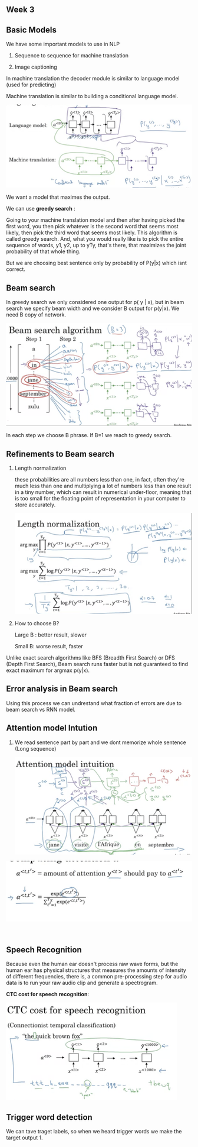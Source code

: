## Week 3

## Basic Models

We have some important models to use in NLP

1. Sequence to sequence for machine translation

2. Image captioning 

In machine translation the decoder module is similar to language model (used for predicting)

Machine translation is similar to building a conditional language model. 

![](https://github.com/rojinakashefi/DeepLearningSpecialization/blob/main/Sequence%20Models/pictures/machine%20-trasnaltion.png)

We want a model that maximes the output. 

We can use **greedy search** :

Going to your machine translation model and then after having picked the first word, you then pick whatever is the second word that seems most likely, then pick the third word that seems most likely. This algorithm is called greedy search. And, what you would really like is to pick the entire sequence of words, y1, y2, up to yTy, that's there, that maximizes the joint probability of that whole thing.

But we are choosing best sentence only by probability of P(y|x) which isnt correct.

## Beam search

In greedy search we only considered one output for p( y | x), but in beam search we specify beam width and we consider B output for p(y|x). We need B copy of network.

![](https://github.com/rojinakashefi/DeepLearningSpecialization/blob/main/Sequence%20Models/pictures/Beam-search.png)

In each step we choose B phrase. If B=1 we reach to greedy search.

## Refinements to Beam search

1. Length normalization
   
   these probabilities are all numbers less than one, in fact, often they're much less than one and multiplying a lot of numbers less than one result in a tiny number, which can result in numerical under-floor, meaning that is too small for the floating point of representation in your computer to store accurately.
   
   ![](https://github.com/rojinakashefi/DeepLearningSpecialization/blob/main/Sequence%20Models/pictures/length-normalization.png)

2. How to choose B?
   
   Large B : better result, slower
   
   Small B: worse result, faster

Unlike exact search algorithms like BFS (Breadth First Search) or DFS (Depth First Search), Beam search runs faster but is not guaranteed to find exact maximum for argmax p(y|x).

## Error analysis in Beam search

Using this process we can undrestand what fraction of errors are due to beam search vs RNN model.

## Attention model Intution

1. We read sentence part by part and we dont memorize whole sentence (Long sequence)
   
   ![](https://github.com/rojinakashefi/DeepLearningSpecialization/blob/main/Sequence%20Models/pictures/attention-intution.png)

![](https://github.com/rojinakashefi/DeepLearningSpecialization/blob/main/Sequence%20Models/pictures/alpha.png)

<img title="" src="fhttps://github.com/rojinakashefi/DeepLearningSpecialization/blob/main/Sequence%20Models/pictures/alpha2.png" alt="" width="385">

## Speech Recognition

Because even the human ear doesn't process raw wave forms, but the human ear has physical structures that measures the amounts of intensity of different frequencies, there is, a common pre-processing step for audio data is to run your raw audio clip and generate a spectrogram.

**CTC cost for speech recognition**:

 <img title="" src="https://github.com/rojinakashefi/DeepLearningSpecialization/blob/main/Sequence%20Models/pictures/CTC.png" alt="" width="464">

## Trigger word detection

We can tave traget labels, so when we heard trigger words we make the target output 1.


